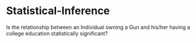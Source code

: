 # Statistical-Inference
Is the relationship between an Individual owning a Gun and his/her having a college education statistically significant?
